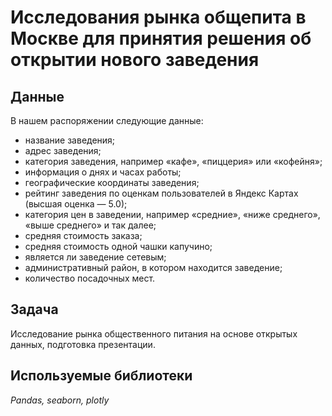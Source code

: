 # Исследования рынка общепита в Москве для принятия решения об открытии нового заведения


## Данные

В нашем распоряжении следующие данные:

- название заведения;
- адрес заведения;
- категория заведения, например «кафе», «пиццерия» или «кофейня»;
- информация о днях и часах работы;
- географические координаты заведения;
- рейтинг заведения по оценкам пользователей в Яндекс Картах (высшая оценка — 5.0);
- категория цен в заведении, например «средние», «ниже среднего», «выше среднего» и так далее;
- средняя стоимость заказа;
- средняя стоимость одной чашки капучино;
- является ли заведение сетевым;
- административный район, в котором находится заведение;
- количество посадочных мест.

## Задача

Исследование рынка общественного питания на основе открытых данных, подготовка презентации.

## Используемые библиотеки
*Pandas, seaborn, plotly*


